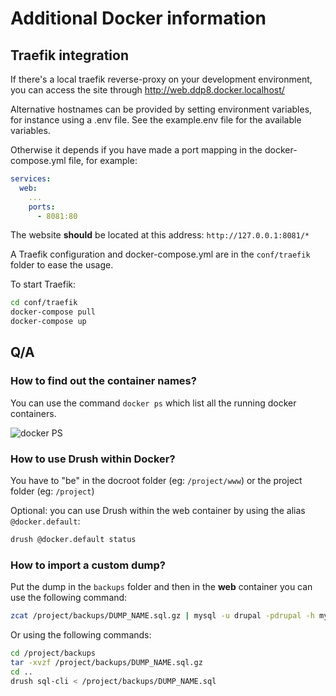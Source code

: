 # Additional Docker information

## Traefik integration

If there's a local traefik reverse-proxy on your development environment, you
can access the site through http://web.ddp8.docker.localhost/

Alternative hostnames can be provided by setting environment variables, for
instance using a .env file. See the example.env file for the available
variables.

Otherwise it depends if you have made a port mapping in the docker-compose.yml
file, for example:

```yaml
services:
  web:
    ...
    ports:
      - 8081:80
```

The website **should** be located at this address: `http://127.0.0.1:8081/*`

A Traefik configuration and docker-compose.yml are in the `conf/traefik` folder
to ease the usage.

To start Traefik:

```bash
cd conf/traefik
docker-compose pull
docker-compose up
```

## Q/A
### How to find out the container names?

You can use the command `docker ps` which list all the running docker
containers.

![docker PS](http://i.imgur.com/SDgHsqs.png)

### How to use Drush within Docker?

You have to "be" in the docroot folder (eg: `/project/www`) or the project
folder (eg: `/project`)

Optional: you can use Drush within the web container by using the alias
`@docker.default`:

```bash
drush @docker.default status
```

### How to import a custom dump?

Put the dump in the `backups` folder and then in the **web** container you can
use the following command:

```bash
zcat /project/backups/DUMP_NAME.sql.gz | mysql -u drupal -pdrupal -h mysql drupal
```

Or using the following commands:

```bash
cd /project/backups
tar -xvzf /project/backups/DUMP_NAME.sql.gz
cd ..
drush sql-cli < /project/backups/DUMP_NAME.sql
```
